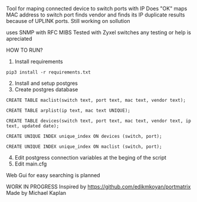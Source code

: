 Tool for maping connected device to switch ports with IP
Does "OK" maps MAC address to switch port finds vendor and finds its IP
duplicate results because of UPLINK ports. Still working on sollution

uses SNMP with RFC MIBS
Tested with Zyxel switches
any testing or help is apreciated 


HOW TO RUN?
1. Install requirements 

`pip3 install -r requirements.txt`

2. Install and setup postgres 
3. Create postgres database 


`CREATE TABLE maclist(switch text, port text, mac text, vendor text);`

`CREATE TABLE arplist(ip text, mac text UNIQUE);`

`CREATE TABLE devices(switch text, port text, mac text, vendor text, ip text, updated date);`

`CREATE UNIQUE INDEX unique_index ON devices (switch, port);`

`CREATE UNIQUE INDEX unique_index ON maclist (switch, port);`

4. Edit postgress connection variables at the beging of the script
5. Edit main.cfg


Web Gui for easy searching is planned

WORK IN PROGRESS
Inspired by https://github.com/edikmkoyan/portmatrix
Made by Michael Kaplan

